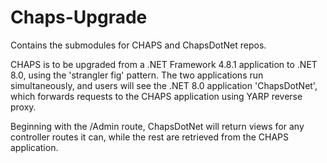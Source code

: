 # Chaps-Upgrade
Contains the submodules for CHAPS and ChapsDotNet repos.   

CHAPS is to be upgraded from a .NET Framework 4.8.1 application to .NET 8.0, using the 'strangler fig' pattern.
The two applications run simultaneously, and users will see the .NET 8.0 application 'ChapsDotNet', which forwards requests to the CHAPS application using YARP reverse proxy. 

Beginning with the /Admin route, ChapsDotNet will return views for any controller routes it can, while the rest are retrieved from the CHAPS application.
